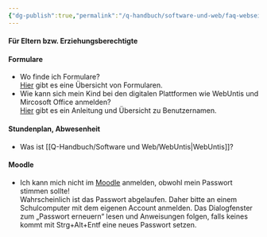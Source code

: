 ```yaml
---
{"dg-publish":true,"permalink":"/q-handbuch/software-und-web/faq-webseite/"}
---
```


#### Für Eltern bzw. Erziehungsberechtigte

#### Formulare

- Wo finde ich Formulare?  
    [Hier](https://www.grg3.at/formulare/) gibt es eine Übersicht von Formularen.
- Wie kann sich mein Kind bei den digitalen Plattformen wie WebUntis und Mircosoft Office anmelden?  
    [Hier](https://www.grg3.at/wp-content/uploads/2024/09/EDV_Zugang_neue_Schueler-2024_mit_Passwoerter.pdf) gibt es ein Anleitung und Übersicht zu Benutzernamen.

#### Stundenplan, Abwesenheit

- Was ist [[Q-Handbuch/Software und Web/WebUntis\|WebUntis]]?  
#### Moodle

- Ich kann mich nicht im [Moodle](https://moodle2.grg3.at/login/index.php) anmelden, obwohl mein Passwort stimmen sollte!  
    Wahrscheinlich ist das Passwort abgelaufen. Daher bitte an einem Schulcomputer mit dem eigenen Account anmelden. Das Dialogfenster zum „Passwort erneuern“ lesen und Anweisungen folgen, falls keines kommt mit Strg+Alt+Entf eine neues Passwort setzen.
